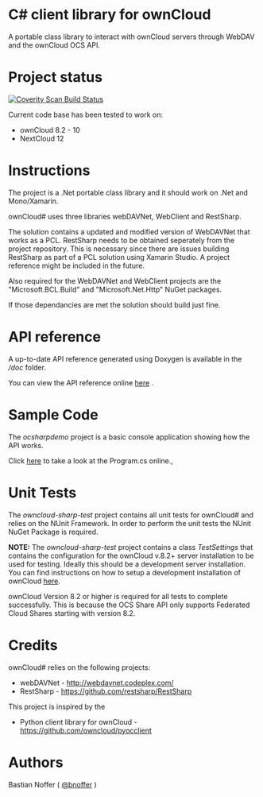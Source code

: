 ﻿C# client library for ownCloud
==============================

A portable class library to interact with ownCloud servers through WebDAV and the ownCloud OCS API.

Project status
==============

[![Coverity Scan Build Status](https://scan.coverity.com/projects/6488/badge.svg)](https://scan.coverity.com/projects/bnoffer-owncloud-sharp)

Current code base has been tested to work on:

* ownCloud 8.2 - 10
* NextCloud 12

Instructions
============

The project is a .Net portable class library and it should work on .Net and Mono/Xamarin.

ownCloud# uses three libraries webDAVNet, WebClient and RestSharp.

The solution contains a updated and modified version of WebDAVNet that works as a PCL. RestSharp needs to be obtained seperately from the project repository. This is necessary since there are issues building RestSharp as part of a PCL solution using Xamarin Studio. A project reference might be included in the future.

Also required for the WebDAVNet and WebClient projects are the "Microsoft.BCL.Build" and "Microsoft.Net.Http" NuGet packages.

If those dependancies are met the solution should build just fine.

API reference
=============

A up-to-date API reference generated using Doxygen is available in the */doc* folder.

You can view the API reference online [here](https://rawgit.com/bnoffer/owncloud-sharp/master/doc/html/index.html) .

Sample Code
===========

The *ocsharpdemo* project is a basic console application showing how the API works.

Click [here](https://github.com/bnoffer/owncloud-sharp/blob/master/ocsharpdemo/Program.cs) to take a look at the Program.cs online.‚

Unit Tests
==========

The *owncloud-sharp-test* project contains all unit tests for ownCloud# and relies on the NUnit Framework. In order to perform the unit tests the NUnit NuGet Package is required.

**NOTE:** The *owncloud-sharp-test* project contains a class *TestSettings* that contains the configuration for the ownCloud v.8.2+ server installation to be used for testing. Ideally this should be a development server installation. You can find instructions on how to setup a development installation of ownCloud [here](https://doc.owncloud.org/server/8.2/developer_manual/general/devenv.html).

ownCloud Version 8.2 or higher is required for all tests to complete successfully. This is because the OCS Share API only supports Federated Cloud Shares starting with version 8.2.

Credits
=======

ownCloud# relies on the following projects:

* webDAVNet - http://webdavnet.codeplex.com/
* RestSharp - https://github.com/restsharp/RestSharp

This project is inspired by the

* Python client library for ownCloud - https://github.com/owncloud/pyocclient

Authors
=======

Bastian Noffer ( [@bnoffer](https://github.com/bnoffer) )